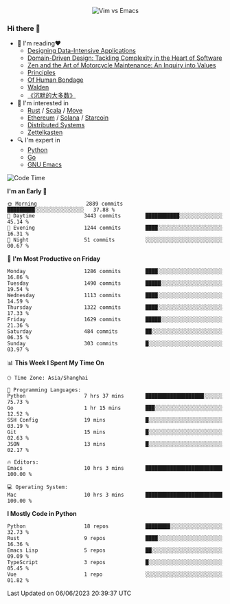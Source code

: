 <p align="center">
    <img src="https://gist.githubusercontent.com/coldnight/e696baffb094e71c96cb302118878eae/raw/40ea5053a6f66cc65f90f437e4173497da225958/banner.gif" alt="Vim vs Emacs" />
</p>

### Hi there 👋

- 📖 I'm reading❤️
    + [Designing Data-Intensive Applications](https://www.oreilly.com/library/view/designing-data-intensive-applications/9781491903063/)
    + [Domain-Driven Design: Tackling Complexity in the Heart of Software](https://www.dddcommunity.org/book/evans_2003/)
    + [Zen and the Art of Motorcycle Maintenance: An Inquiry into Values](https://en.wikipedia.org/wiki/Zen_and_the_Art_of_Motorcycle_Maintenance)
    + [Principles](https://www.principles.com/)
    + [Of Human Bondage](https://en.wikipedia.org/wiki/Of_Human_Bondage)
    + [Walden](https://en.wikipedia.org/wiki/Walden)
    + [《沉默的大多数》](https://en.wikipedia.org/wiki/Silent_majority)
- 🌱 I'm interested in
    + [Rust](https://www.rust-lang.org/) / [Scala](https://www.scala-lang.org/) / [Move](https://github.com/move-language/move/)
    + [Ethereum](https://ethereum.org/en/) / [Solana](https://solana.com/) / [Starcoin](https://github.com/starcoinorg/starcoin)
	+ [Distributed Systems](https://www.linuxzen.com/notes/topics/20200320174417_%E5%88%86%E5%B8%83%E5%BC%8F/)
	+ [Zettelkasten](https://www.linuxzen.com/notes/notes/20220120080920-slip_box/)
- 🔍 I'm expert in
    + [Python](https://www.python.org/)
    + [Go](https://go.dev/)
    + [GNU Emacs](https://www.gnu.org/software/emacs/)

<!--START_SECTION:waka-->
![Code Time](http://img.shields.io/badge/Code%20Time-2%2C190%20hrs%2015%20mins-blue)

**I'm an Early 🐤** 

```text
🌞 Morning                2889 commits        █████████░░░░░░░░░░░░░░░░   37.88 % 
🌆 Daytime                3443 commits        ███████████░░░░░░░░░░░░░░   45.14 % 
🌃 Evening                1244 commits        ████░░░░░░░░░░░░░░░░░░░░░   16.31 % 
🌙 Night                  51 commits          ░░░░░░░░░░░░░░░░░░░░░░░░░   00.67 % 
```
📅 **I'm Most Productive on Friday** 

```text
Monday                   1286 commits        ████░░░░░░░░░░░░░░░░░░░░░   16.86 % 
Tuesday                  1490 commits        █████░░░░░░░░░░░░░░░░░░░░   19.54 % 
Wednesday                1113 commits        ████░░░░░░░░░░░░░░░░░░░░░   14.59 % 
Thursday                 1322 commits        ████░░░░░░░░░░░░░░░░░░░░░   17.33 % 
Friday                   1629 commits        █████░░░░░░░░░░░░░░░░░░░░   21.36 % 
Saturday                 484 commits         ██░░░░░░░░░░░░░░░░░░░░░░░   06.35 % 
Sunday                   303 commits         █░░░░░░░░░░░░░░░░░░░░░░░░   03.97 % 
```


📊 **This Week I Spent My Time On** 

```text
🕑︎ Time Zone: Asia/Shanghai

💬 Programming Languages: 
Python                   7 hrs 37 mins       ███████████████████░░░░░░   75.73 % 
Go                       1 hr 15 mins        ███░░░░░░░░░░░░░░░░░░░░░░   12.52 % 
SSH Config               19 mins             █░░░░░░░░░░░░░░░░░░░░░░░░   03.19 % 
Git                      15 mins             █░░░░░░░░░░░░░░░░░░░░░░░░   02.63 % 
JSON                     13 mins             █░░░░░░░░░░░░░░░░░░░░░░░░   02.17 % 

🔥 Editors: 
Emacs                    10 hrs 3 mins       █████████████████████████   100.00 % 

💻 Operating System: 
Mac                      10 hrs 3 mins       █████████████████████████   100.00 % 
```

**I Mostly Code in Python** 

```text
Python                   18 repos            ████████░░░░░░░░░░░░░░░░░   32.73 % 
Rust                     9 repos             ████░░░░░░░░░░░░░░░░░░░░░   16.36 % 
Emacs Lisp               5 repos             ██░░░░░░░░░░░░░░░░░░░░░░░   09.09 % 
TypeScript               3 repos             █░░░░░░░░░░░░░░░░░░░░░░░░   05.45 % 
Vue                      1 repo              ░░░░░░░░░░░░░░░░░░░░░░░░░   01.82 % 
```




 Last Updated on 06/06/2023 20:39:37 UTC
<!--END_SECTION:waka-->
